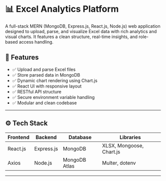 # 📊 Excel Analytics Platform

A full-stack MERN (MongoDB, Express.js, React.js, Node.js) web application designed to upload, parse, and visualize Excel data with rich analytics and visual charts. It features a clean structure, real-time insights, and role-based access handling.




## 🚀 Features

- ✅ Upload and parse Excel files
- ✅ Store parsed data in MongoDB
- ✅ Dynamic chart rendering using Chart.js
- ✅ React UI with responsive layout
- ✅ RESTful API structure
- ✅ Secure environment variable handling
- ✅ Modular and clean codebase

---

## ⚙️ Tech Stack

| Frontend        | Backend           | Database      | Libraries |
|----------------|-------------------|---------------|-----------|
| React.js       | Express.js        | MongoDB       | XLSX, Mongoose, Chart.js |
| Axios          | Node.js           | MongoDB Atlas | Multer, dotenv           |






---
